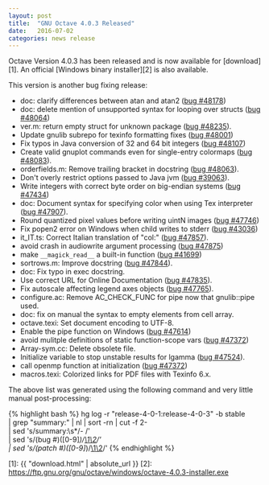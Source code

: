 ```yaml
---
layout: post
title:  "GNU Octave 4.0.3 Released"
date:   2016-07-02
categories: news release
---
```


Octave Version 4.0.3 has been released and is now available for [download][1].
An official [Windows binary installer][2] is also available.

This version is another bug fixing release:

- doc: clarify differences between atan and atan2 ([bug #48178](https://savannah.gnu.org/bugs/?48178))
- doc: delete mention of unsupported syntax for looping over structs ([bug #48064](https://savannah.gnu.org/bugs/?48064))
- ver.m: return empty struct for unknown package ([bug #48235](https://savannah.gnu.org/bugs/?48235)).
- Update gnulib subrepo for texinfo formatting fixes ([bug #48001](https://savannah.gnu.org/bugs/?48001))
- Fix typos in Java conversion of 32 and 64 bit integers ([bug #48107](https://savannah.gnu.org/bugs/?48107))
- Create valid gnuplot commands even for single-entry colormaps ([bug #48083](https://savannah.gnu.org/bugs/?48083)).
- orderfields.m: Remove trailing bracket in docstring ([bug #48063](https://savannah.gnu.org/bugs/?48063)).
- Don't overly restrict options passed to Java jvm ([bug #39063](https://savannah.gnu.org/bugs/?39063)).
- Write integers with correct byte order on big-endian systems ([bug #47434](https://savannah.gnu.org/bugs/?47434))
- doc: Document syntax for specifying color when using Tex interpreter ([bug #47907](https://savannah.gnu.org/bugs/?47907)).
- Round quantized pixel values before writing uintN images ([bug #47746](https://savannah.gnu.org/bugs/?47746))
- Fix popen2 error on Windows when child writes to stderr ([bug #43036](https://savannah.gnu.org/bugs/?43036))
- it_IT.ts: Correct Italian translation of "col:" ([bug #47857](https://savannah.gnu.org/bugs/?47857)).
- avoid crash in audiowrite argument processing ([bug #47875](https://savannah.gnu.org/bugs/?47875))
- make `__magick_read__` a built-in function ([bug #41699](https://savannah.gnu.org/bugs/?41699))
- sortrows.m: Improve docstring ([bug #47844](https://savannah.gnu.org/bugs/?47844)).
- doc: Fix typo in exec docstring.
- Use correct URL for Online Documentation ([bug #47835](https://savannah.gnu.org/bugs/?47835)).
- Fix autoscale affecting legend axes objects ([bug #47765](https://savannah.gnu.org/bugs/?47765)).
- configure.ac: Remove AC_CHECK_FUNC for pipe now that gnulib::pipe used.
- doc: fix on manual the syntax to empty elements from cell array.
- octave.texi: Set document encoding to UTF-8.
- Enable the pipe function on Windows ([bug #47614](https://savannah.gnu.org/bugs/?47614))
- avoid mulitple definitions of static function-scope vars ([bug #47372](https://savannah.gnu.org/bugs/?47372))
- Array-sym.cc: Delete obsolete file.
- Initialize variable to stop unstable results for lgamma ([bug #47524](https://savannah.gnu.org/bugs/?47524)).
- call openmp function at initialization ([bug #47372](https://savannah.gnu.org/bugs/?47372))
- macros.texi: Colorized links for PDF files with Texinfo 6.x.

The above list was generated using the following command and very little
manual post-processing:

{% highlight bash %}
hg log -r "release-4-0-1:release-4-0-3" -b stable \
| grep "summary:" | nl | sort -rn | cut -f 2- \
| sed 's/summary:\s*/- /' \
| sed 's/\(bug #\)\([0-9]*\)/[\1\2](https:\/\/savannah.gnu.org\/bugs\/?\2)/' \
| sed 's/\(patch #\)\([0-9]*\)/[\1\2](https:\/\/savannah.gnu.org\/patch\/?\2)/'
{% endhighlight %}

[1]: {{ "download.html" | absolute_url }}
[2]: https://ftp.gnu.org/gnu/octave/windows/octave-4.0.3-installer.exe
